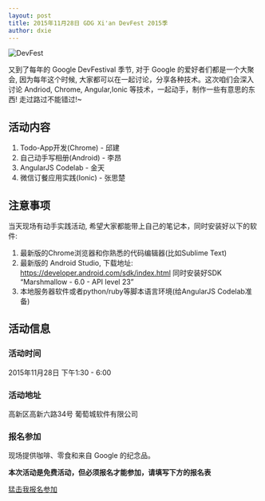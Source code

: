```yaml
---
layout: post
title: 2015年11月28日 GDG Xi'an DevFest 2015季
author: dxie
---
```


![DevFest](http://greatghoul.b0.upaiyun.com/1511/cISVgt-AySTFw.jpeg)

又到了每年的 Google DevFestival 季节, 对于 Google 的爱好者们都是一个大聚会, 因为每年这个时候, 大家都可以在一起讨论，分享各种技术。这次咱们会深入讨论 Andriod, Chrome, Angular,Ionic 等技术，一起动手，制作一些有意思的东西! 走过路过不能错过!~

## 活动内容

1. Todo-App开发(Chrome) - 邱建 
2. 自己动手写相册(Android) - 李昂
3. AngularJS Codelab - 金天
4. 微信订餐应用实践(Ionic) - 张思楚

## 注意事项

当天现场有动手实践活动, 希望大家都能带上自己的笔记本，同时安装好以下的软件:

1. 最新版的Chrome浏览器和你熟悉的代码编辑器(比如Sublime Text)
2. 最新版的 Android Studio, 下载地址: https://developer.android.com/sdk/index.html 同时安装好SDK “Marshmallow - 6.0 - API level 23”
3. 本地服务器软件或者python/ruby等脚本语言环境(给AngularJS Codelab准备) 

## 活动信息

### 活动时间

2015年11月28日 下午1:30 - 6:00

### 活动地址

高新区高新六路34号 葡萄城软件有限公司

### 报名参加

现场提供咖啡、零食和来自 Google 的纪念品。  

**本次活动是免费活动，但必须报名才能参加，请填写下方的报名表**

[猛击我报名参加](https://www.gdgdocs.org/forms/d/1GyR_686uIRD1slY-HaXSJKjqPHvtwHTPTRi2y6WybPE/viewform)
